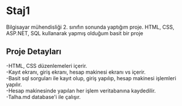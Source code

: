 # Staj1
Bilgisayar mühendisliği 2. sınıfın sonunda yaptığım proje. HTML, CSS, ASP.NET, SQL kullanarak yapmış olduğum basit bir proje
## Proje Detayları

-HTML, CSS düzenlemeleri içerir.<br>
-Kayıt ekranı, giriş ekranı, hesap makinesi ekranı vs içerir.<br>
-Basit sql sorguları ile kayıt olup, giriş yapılıp, hesap makinesi işlemleri yapılır.<br>
-Hesap makinesinde yapılan her işlem veritabanına kaydedilir.<br>
-Talha.md database'i ile çalışır.
